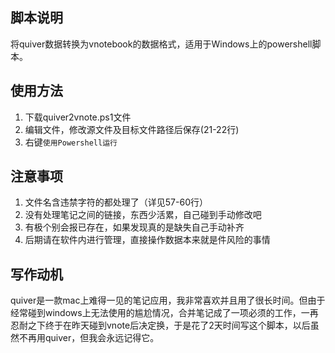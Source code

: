 ## 脚本说明
将quiver数据转换为vnotebook的数据格式，适用于Windows上的powershell脚本。

## 使用方法
1. 下载quiver2vnote.ps1文件
2. 编辑文件，修改源文件及目标文件路径后保存(21-22行)
3. 右键`使用Powershell运行`

## 注意事项
1. 文件名含违禁字符的都处理了（详见57-60行）
2. 没有处理笔记之间的链接，东西少活累，自己碰到手动修改吧
3. 有极个别会报已存在，如果发现真的是缺失自己手动补齐
4. 后期请在软件内进行管理，直接操作数据本来就是件风险的事情

## 写作动机
quiver是一款mac上难得一见的笔记应用，我非常喜欢并且用了很长时间。但由于经常碰到windows上无法使用的尴尬情况，合并笔记成了一项必须的工作，一再忍耐之下终于在昨天碰到vnote后决定换，于是花了2天时间写这个脚本，以后虽然不再用quiver，但我会永远记得它。
